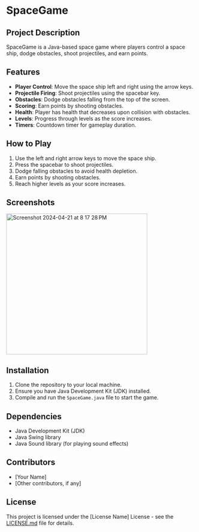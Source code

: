 # SpaceGame


## Project Description

SpaceGame is a Java-based space game where players control a space ship, dodge obstacles, shoot projectiles, and earn points.

## Features

- **Player Control**: Move the space ship left and right using the arrow keys.
- **Projectile Firing**: Shoot projectiles using the spacebar key.
- **Obstacles**: Dodge obstacles falling from the top of the screen.
- **Scoring**: Earn points by shooting obstacles.
- **Health**: Player has health that decreases upon collision with obstacles.
- **Levels**: Progress through levels as the score increases.
- **Timers**: Countdown timer for gameplay duration.

## How to Play

1. Use the left and right arrow keys to move the space ship.
2. Press the spacebar to shoot projectiles.
3. Dodge falling obstacles to avoid health depletion.
4. Earn points by shooting obstacles.
5. Reach higher levels as your score increases.

## Screenshots

<img width="376" alt="Screenshot 2024-04-21 at 8 17 28 PM" src="https://github.com/eyanjaffery/SpaceGame/assets/124312130/53fcd41a-dc07-4412-90e8-aebef4e934b4">

## Installation

1. Clone the repository to your local machine.
2. Ensure you have Java Development Kit (JDK) installed.
3. Compile and run the `SpaceGame.java` file to start the game.

## Dependencies

- Java Development Kit (JDK)
- Java Swing library
- Java Sound library (for playing sound effects)

## Contributors

- [Your Name]
- [Other contributors, if any]

## License

This project is licensed under the [License Name] License - see the [LICENSE.md](LICENSE.md) file for details.
